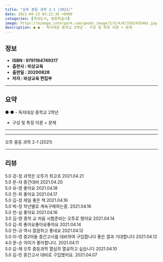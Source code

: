 ```yaml
---
title: "오투 중등 과학 2-1 (2021)"
date: 2021-04-23 05:22:36 +0900
categories: [국내도서, 중등학습서]
image: https://bimage.interpark.com/goods_image/3/5/4/0/338243540s.jpg
description: ● ● - 독자대상 중학교 2학년 - 구성 및 특징 이론 + 문제
---
```


## **정보**

- **ISBN : 9791164749317**
- **출판사 : 비상교육**
- **출판일 : 20200828**
- **저자 : 비상교육 편집부**

------



## **요약**

●  ●  - 독자대상  중학교 2학년
- 구성 및 특징  이론 + 문제

------



------


오투 중등 과학 2-1 (2021) 

------


## **리뷰** 

5.0 강-정 과학은 오투가 최고죠 2021.04.21 <br/>5.0 문-자 중간대비 2021.04.20 <br/>5.0 유-영 좋아요 2021.04.18 <br/>5.0 전-희 좋아요 2021.04.17 <br/>5.0 김-정 제일 좋은 책 2021.04.16 <br/>5.0 박-정 학년별로 계속구매하는중. 2021.04.16 <br/>5.0 천-실 좋아요 2021.04.16 <br/>3.0 김-영 중학 교 처음 시험준비는 오투로 했어요 2021.04.14 <br/>5.0 김-희 좋아요좋아요좋아요 2021.04.14 <br/>5.0 안-규 역시 깔끔하고  좋네요 2021.04.12 <br/>5.0 이-영 중2아들 중간고사를 대비하여 구입합니다 좋은 결과 기대합니다 2021.04.12 <br/>4.0 문-순 아이가 좋아합니다. 2021.04.11 <br/>5.0 김-채 오투 중등과학 열심히 열공하고 싶습니다 2021.04.10 <br/>5.0 김-민 중간고사 대비로 구입했어요. 2021.04.07 <br/>